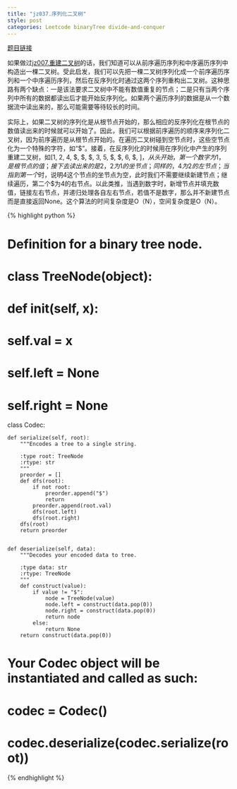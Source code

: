 ```yaml
---
title: "jz037.序列化二叉树"
style: post
categories: Leetcode binaryTree divide-and-conquer
---
```


[题目链接](https://leetcode-cn.com/problems/serialize-and-deserialize-binary-tree/)

如果做过[jz007.重建二叉树](https://1e0ndavid.github.io/jz007/)的话，我们知道可以从前序遍历序列和中序遍历序列中构造出一棵二叉树。受此启发，我们可以先把一棵二叉树序列化成一个前序遍历序列和一个中序遍历序列，然后在反序列化时通过这两个序列重构出二叉树。这种思路有两个缺点：一是该法要求二叉树中不能有数值重复的节点；二是只有当两个序列中所有的数据都读出后才能开始反序列化。如果两个遍历序列的数据是从一个数据流中读出来的，那么可能需要等待较长的时间。

实际上，如果二叉树的序列化是从根节点开始的，那么相应的反序列化在根节点的数值读出来的时候就可以开始了。因此，我们可以根据前序遍历的顺序来序列化二叉树，因为前序遍历是从根节点开始的。在遍历二叉树碰到空节点时，这些空节点化为一个特殊的字符，如“$”。接着，在反序列化的时候用在序列化中产生的序列重建二叉树，如[1, 2, 4, $, $, $, 3, 5, $, $, 6, $, $]，从头开始，第一个数字为1，是根节点的值；接下去读出来的是2，2为1的坐节点；同样的，4为2的左节点；当指到第一个$时，说明4这个节点的坐节点为空，此时我们不需要继续新建节点；继续遍历，第二个$为4的右节点。以此类推，当遇到数字时，新增节点并填充数值，链接左右节点，并递归处理各自左右节点，若值不是数字，那么并不新建节点而是直接返回None。这个算法的时间复杂度是O（N），空间复杂度是O（N）。

{% highlight python %}

# Definition for a binary tree node.
# class TreeNode(object):
#     def __init__(self, x):
#         self.val = x
#         self.left = None
#         self.right = None

class Codec:

    def serialize(self, root):
        """Encodes a tree to a single string.
        
        :type root: TreeNode
        :rtype: str
        """
        preorder = []
        def dfs(root):
            if not root:
                preorder.append("$")
                return
            preorder.append(root.val)
            dfs(root.left)
            dfs(root.right)
        dfs(root)
        return preorder


    def deserialize(self, data):
        """Decodes your encoded data to tree.
        
        :type data: str
        :rtype: TreeNode
        """
        def construct(value):
            if value != "$":
                node = TreeNode(value)
                node.left = construct(data.pop(0))
                node.right = construct(data.pop(0))
                return node
            else:
                return None
        return construct(data.pop(0))


# Your Codec object will be instantiated and called as such:
# codec = Codec()
# codec.deserialize(codec.serialize(root))

{% endhighlight %}


